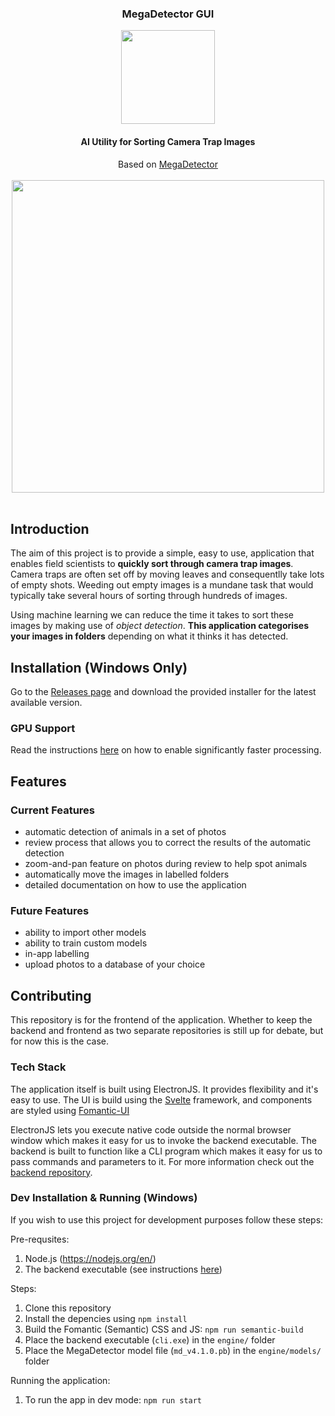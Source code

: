 <div align="center">
    <h3>MegaDetector GUI</h3>
    <img src="https://i.imgur.com/FCTbqGH.png" width="150" >
    <h4>AI Utility for Sorting Camera Trap Images</h4>
    <span>Based on <a href="https://github.com/microsoft/CameraTraps/blob/master/megadetector.md"> MegaDetector </a></span>
    <br/>
    <br/>
    <img src="https://i.imgur.com/0oP47nn.png" width="500" >
    <br/>
    <br/>
</div>

## Introduction

The aim of this project is to provide a simple, easy to use, application that enables field scientists to **quickly sort through camera trap images**. Camera traps are often set off by moving leaves and consequentlly take lots of empty shots. Weeding out empty images is a mundane task that would typically take several hours of sorting through hundreds of images.

Using machine learning we can reduce the time it takes to sort these images by making use of _object detection_. **This application categorises your images in folders** depending on what it thinks it has detected.

## Installation (Windows Only)

Go to the [Releases page](https://github.com/petargyurov/megadetector-gui/releases) and download the provided installer for the latest available version.

### GPU Support

Read the instructions [here](https://github.com/petargyurov/megadetector-gui/blob/master/GPU_SUPPORT.md) on how to enable significantly faster processing.

## Features

### Current Features

- automatic detection of animals in a set of photos
- review process that allows you to correct the results of the automatic detection
- zoom-and-pan feature on photos during review to help spot animals
- automatically move the images in labelled folders
- detailed documentation on how to use the application

### Future Features

- ability to import other models
- ability to train custom models
- in-app labelling
- upload photos to a database of your choice

## Contributing

This repository is for the frontend of the application. Whether to keep the backend and frontend as two separate repositories is still up for debate, but for now this is the case.

### Tech Stack

The application itself is built using ElectronJS. It provides flexibility and it's easy to use. The UI is build using the [Svelte](https://svelte.dev/) framework, and components are styled using [Fomantic-UI](https://fomantic-ui.com/)

ElectronJS lets you execute native code outside the normal browser window which makes it easy for us to invoke the backend executable. The backend is built to function like a CLI program which makes it easy for us to pass commands and parameters to it. For more information check out the [backend repository](https://github.com/petargyurov/megadetector-api).

### Dev Installation & Running (Windows)

If you wish to use this project for development purposes follow these steps:

Pre-requsites:

1. Node.js (https://nodejs.org/en/)
2. The backend executable (see instructions [here](https://github.com/petargyurov/megadetector-api#building-an-executable))

Steps:

1. Clone this repository
2. Install the depencies using `npm install`
3. Build the Fomantic (Semantic) CSS and JS: `npm run semantic-build`
4. Place the backend executable (`cli.exe`) in the `engine/` folder
5. Place the MegaDetector model file (`md_v4.1.0.pb`) in the `engine/models/` folder

Running the application:

1. To run the app in dev mode: `npm run start`
